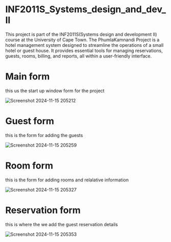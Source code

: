 # INF2011S_Systems_design_and_dev_II
This project is part of the INF2011S(Systems design and development II) course at the University of Cape Town. The PhumlaKamnandi Project is a hotel management system designed to streamline the operations of a small hotel or guest house. It provides essential tools for managing reservations, guests, rooms, billing, and reports, all within a user-friendly interface.

# Main form
this us the start up window form for the project

![Screenshot 2024-11-15 205212](https://github.com/user-attachments/assets/fee3c958-fb56-4f2a-b019-c7aa8c644ab8)

# Guest form
this is the form for adding the guests

![Screenshot 2024-11-15 205259](https://github.com/user-attachments/assets/632f8c8e-824f-4b08-87bb-41992dd801fa)


# Room form
this is the form for adding rooms and relalative information

![Screenshot 2024-11-15 205327](https://github.com/user-attachments/assets/478d9038-0625-4a73-b4bd-673cb992a523)


# Reservation form
this is where the we add the guest reservation details

![Screenshot 2024-11-15 205353](https://github.com/user-attachments/assets/ab3e5342-003d-4a16-8467-d86dddbf2b07)


